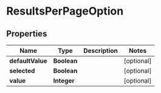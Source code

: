 
# ResultsPerPageOption

## Properties
Name | Type | Description | Notes
------------ | ------------- | ------------- | -------------
**defaultValue** | **Boolean** |  |  [optional]
**selected** | **Boolean** |  |  [optional]
**value** | **Integer** |  |  [optional]



